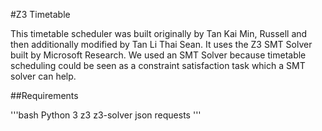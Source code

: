 #Z3 Timetable

This timetable scheduler was built originally by Tan Kai Min, Russell and then additionally modified by Tan Li Thai Sean.
It uses the Z3 SMT Solver built by Microsoft Research.
We used an SMT Solver because timetable scheduling could be seen as a constraint satisfaction task which a SMT solver can help.

##Requirements

'''bash
Python 3
z3
z3-solver
json
requests
'''
